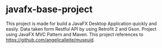 # javafx-base-project
This project is made for build a  JavaFX Desktop Application quickly and easily. Data taken form Restful API by using Retrofit 2 and Gson.
Project using JavaFX MVC Pattern and Maven.
This project references to https://github.com/angelicalleite/museuid.
